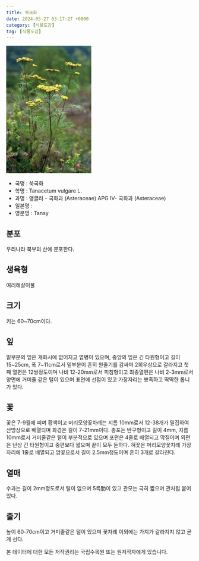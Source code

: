 ```yaml
---
title: 쑥국화
date: 2024-05-27 03:17:27 +0800
category: [식물도감]
tag: [식물도감]
---
```




![쑥국화](/assets/img/fileUpload/plants/basic/Compositae/Tanacetum/17870/2_th2.JPG)
- 국명 : 쑥국화
- 학명 : Tanacetum vulgare L.
- 과명 : 앵글러 - 국화과 (Asteraceae) APG Ⅳ- 국화과 (Asteraceae)
- 일본명 : 
- 영문명 : Tansy


## 분포
우리나라 북부의 산에 분포한다.
## 생육형
여러해살이풀
## 크기
키는 60~70cm이다.
## 잎
밑부분의 잎은 개화시에 없어지고 엽병이 있으며, 중앙의 잎은 긴 타원형이고 길이 15~25cm, 폭 7~11cm로서 밑부분이 흔히 원줄기를 감싸며 2회우상으로 갈라지고 첫째 열편은 12쌍정도이며 나비 12-20mm로서 피침형이고 최종열편은 나비 2-3mm로서 양면에 거미줄 같은 털이 있으며 표면에 선점이 있고 가장자리는 뾰족하고 딱딱한 톱니가 있다.
## 꽃
꽃은 7-9월에 피며 황색이고 머리모양꽃차례는 지름 10mm로서 12-38개가 밀집하여 산방상으로 배열되며 화경은 길이 7-21mm이다. 총포는 반구형이고 길이 4mm, 지름 10mm로서 거미줄같은 털이 부분적으로 있으며 포편은 4줄로 배열되고 막질이며 외편은 난상 긴 타원형이고 중편보다 짧으며 끝이 모두 둔하다. 혀꽃은 머리모양꽃차례 가장자리에 1줄로 배열되고 암꽃으로서 길이 2.5mm정도이며 흔히 3개로 갈라진다.
## 열매
수과는 길이 2mm정도로서 털이 없으며 5륵肋이 있고 관모는 극히 짧으며 관처럼 붙어 있다.
## 줄기
높이 60-70cm이고 거미줄같은 털이 있으며 꽃차례 이외에는 가지가 갈라지지 않고 곧게 선다.






본 데이터에 대한 모든 저작권리는 국립수목원 또는 원저작자에게 있습니다.
